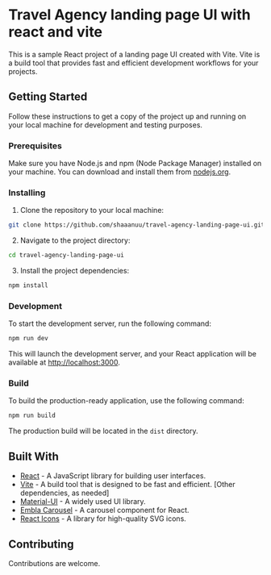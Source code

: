 # Travel Agency landing page UI with react and vite

This is a sample React project of a landing page UI created with Vite. Vite is a build tool that provides fast and efficient development workflows for your projects.

## Getting Started

Follow these instructions to get a copy of the project up and running on your local machine for development and testing purposes.

### Prerequisites

Make sure you have Node.js and npm (Node Package Manager) installed on your machine. You can download and install them from [nodejs.org](https://nodejs.org/).

### Installing

1. Clone the repository to your local machine:

```bash
git clone https://github.com/shaaanuu/travel-agency-landing-page-ui.git
```

2. Navigate to the project directory:

```bash
cd travel-agency-landing-page-ui
```

3. Install the project dependencies:

```bash
npm install
```

### Development

To start the development server, run the following command:

```bash
npm run dev
```

This will launch the development server, and your React application will be available at [http://localhost:3000](http://localhost:3000).

### Build

To build the production-ready application, use the following command:

```bash
npm run build
```

The production build will be located in the `dist` directory.

## Built With

- [React](https://reactjs.org/) - A JavaScript library for building user interfaces.
- [Vite](https://vitejs.dev/) - A build tool that is designed to be fast and efficient. [Other dependencies, as needed]
- [Material-UI](https://github.com/mui-org/material-ui) - A widely used UI library.
- [Embla Carousel](https://github.com/embla/carousel) - A carousel component for React.
- [React Icons](https://github.com/react-icons/react-icons) - A library for high-quality SVG icons.

## Contributing

Contributions are welcome.

